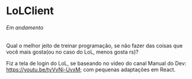 # LoLClient

###### Em andamento

Qual o melhor jeito de treinar programação, se não fazer das coisas que você mais gosta(ou no caso do LoL, menos gosta rs)?

Fiz a tela de login do LoL, se baseando no vídeo do canal Manual do Dev: https://youtu.be/tyVvNj-UvxM; com pequenas adaptações em React.
